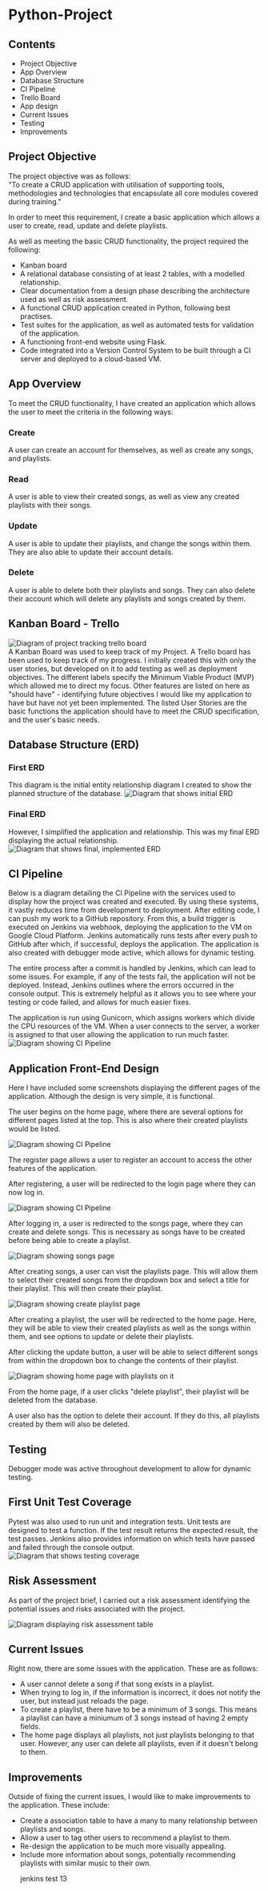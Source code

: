 # Python-Project

## Contents

<ul>
  <li>Project Objective</li>
<li>App Overview</li>
<li>Database Structure</li>
<li>CI Pipeline</li>
<li>Trello Board</li>
<li>App design</li>
<li>Current Issues</li>
<li>Testing</li>
<li>Improvements</li>
</ul>

## Project Objective  
The project objective was as follows:  
"To create a CRUD application with utilisation of supporting tools,
methodologies and technologies that encapsulate all core modules
covered during training."  

In order to meet this requirement, I create a basic application which allows a user to create, read, update and delete playlists.  

As well as meeting the basic CRUD functionality, the project required the following:
<ul>
  <li>Kanban board</li>
  <li>A relational database consisting of at least 2 tables, with a modelled relationship.</li>
  <li>Clear documentation from a design phase describing the architecture used as well as risk assessment.</li>
  <li>A functional CRUD application created in Python, following best practises.</li>
  <li>Test suites for the application, as well as automated tests for validation of the application.</li>
  <li>A functioning front-end website using Flask.</li>
  <li>Code integrated into a Version Control System to be built through a CI server and deployed to a cloud-based VM.</li>
  </ul>
  
## App Overview
To meet the CRUD functionality, I have created an application which allows the user to meet the criteria in the following ways:  
  
### Create
A user can create an account for themselves, as well as create any songs, and playlists.  
  
### Read
A user is able to view their created songs, as well as view any created playlists with their songs.  
  
### Update
A user is able to update their playlists, and change the songs within them. They are also able to update their account details.  

### Delete
A user is able to delete both their playlists and songs. They can also delete their account which will delete any playlists and songs created by them.

## Kanban Board - Trello  
![Diagram of project tracking trello board](https://theredshift.org/index.php/s/TdoZHyzGzGx35rl/download)  
A Kanban Board was used to keep track of my Project. A Trello board has been used to keep track of my progress. I initially created this with only the user stories, but developed on it to add testing as well as deployment objectives. The different labels specify the Minimum Viable Product (MVP) which allowed me to direct my focus. Other features are listed on here as "should have" - identifying future objectives I would like my application to have but have not yet been implemented. The listed User Stories are the basic functions the application should have to meet the CRUD specification, and the user's basic needs. 

## Database Structure (ERD)
### First ERD  
This diagram is the initial entity relationship diagram I created to show the planned structure of the database.
![Diagram that shows initial ERD](https://theredshift.org/index.php/s/8MenBfWEbLHOPwz/download)  

### Final ERD
However, I simplified the application and relationship. This was my final ERD displaying the actual relationship.  
![Diagram that shows final, implemented ERD](https://imgur.com/SnFHiBq)


## CI Pipeline  
Below is a diagram detailing the CI Pipeline with the services used to display how the project was created and executed. By using these systems, it vastly reduces time from development to deployment. After editing code, I can push my work to a GitHub repository. From this, a build trigger is executed on Jenkins via webhook, deploying the application to the VM on Google Cloud Platform. Jenkins automatically runs tests after every push to GitHub after which, if successful, deploys the application. The application is also created with debugger mode active, which allows for dynamic testing.  

The entire process after a commit is handled by Jenkins, which can lead to some issues. For example, if any of the tests fail, the application will not be deployed. Instead, Jenkins outlines where the errors occurred in the console output. This is extremely helpful as it allows you to see where your testing or code failed, and allows for much easier fixes.  

The application is run using Gunicorn, which assigns workers which divide the CPU resources of the VM. When a user connects to the server, a worker is assigned to that user allowing the application to run much faster.  
![Diagram showing CI Pipeline](https://theredshift.org/index.php/s/Soq5a6Wu2UyFtkC/download) 

## Application Front-End Design  
Here I have included some screenshots displaying the different pages of the application. Although the design is very simple, it is functional.

The user begins on the home page, where there are several options for different pages listed at the top. This is also where their created playlists would be listed.  

![Diagram showing CI Pipeline](https://theredshift.org/index.php/s/EQJfnc3KahB0Fc3/download) 

The register page allows a user to register an account to access the other features of the application.  

After registering, a user will be redirected to the login page where they can now log in.  

![Diagram showing CI Pipeline](https://theredshift.org/index.php/s/gMVwtG60nRrV1uq/download) 

After logging in, a user is redirected to the songs page, where they can create and delete songs. This is necessary as songs have to be created before being able to create a playlist.  

![Diagram showing songs page](https://theredshift.org/index.php/s/8eWl5F9nDFfWgMK/download)

After creating songs, a user can visit the playlists page. This will allow them to select their created songs from the dropdown box and select a title for their playlist. This will then create their playlist.  

![Diagram showing create playlist page](https://theredshift.org/index.php/s/HYpwcZCp9TFFtvF/download)

After creating a playlist, the user will be redirected to the home page. Here, they will be able to view their created playlists as well as the songs within them, and see options to update or delete their playlists.  

After clicking the update button, a user will be able to select different songs from within the dropdown box to change the contents of their playlist.  

![Diagram showing home page with playlists on it](https://theredshift.org/index.php/s/EQJfnc3KahB0Fc3/download)

From the home page, if a user clicks "delete playlist", their playlist will be deleted from the database.  

A user also has the option to delete their account. If they do this, all playlists created by them will also be deleted.  

## Testing  

Debugger mode was active throughout development to allow for dynamic testing.  

## First Unit Test Coverage



Pytest was also used to run unit and integration tests. Unit tests are designed to test a function. If the test result returns the expected result, the test passes. Jenkins also provides information on which tests have passed and failed through the console output.  
![Diagram that shows testing coverage](https://theredshift.org/index.php/s/RJhGiaW8TpKnQdJ/download)

## Risk Assessment

As part of the project brief, I carried out a risk assessment identifying the potential issues and risks associated with the project.  

![Diagram displaying risk assessment table]()
## Current Issues
Right now, there are some issues with the application. These are as follows:  
<ul>
  <li>A user cannot delete a song if that song exists in a playlist.</li>
  <li>When trying to log in, if the information is incorrect, it does not notify the user, but instead just reloads the page.</li>
  <li>To create a playlist, there have to be a minimum of 3 songs. This means a playlist can have a miniumum of 3 songs instead of having 2 empty fields.</li>
  <li>The home page displays all playlists, not just playlists belonging to that user. However, any user can delete all playlists, even if it doesn't belong to them.</li>
</ul>

## Improvements
Outside of fixing the current issues, I would like to make improvements to the application. These include:  
<ul>
  <li>Create a association table to have a many to many relationship between playlists and songs.</li>
  <li>Allow a user to tag other users to recommend a playlist to them.</li>
  <li>Re-design the application to be much more visually appealing.</li>
  <li>Include more information about songs, potentially recommending playlists with similar music to their own.</li>
  <li?Implement album art, and give the user to select an album cover to associate with their playlist.</li>
  
  
  jenkins test 13
